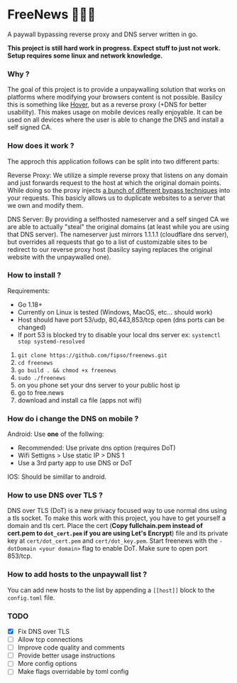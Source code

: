 # FreeNews 🔨💵🧱

A paywall bypassing reverse proxy and DNS server written in go.

**This project is still hard work in progress. Expect stuff to just not work. Setup requires some linux and network knowledge.**

### Why ?

The goal of this project is to provide a unpaywalling solution that works on platforms where modifying your browsers content is not possible.
Basilcy this is something like [Hover](https://github.com/nathan-149/hover-paywalls-browser-extension), but as a reverse proxy (+DNS for better usability). This makes usage on mobile devices really enjoyable.
It can be used on all devices where the user is able to change the DNS and install a self signed CA.

### How does it work ?

The approch this application follows can be split into two different parts:

Reverse Proxy:
We utilize a simple reverse proxy that listens on any domain and just forwards request to the host at which the original domain points. While doing so the proxy injects [a bunch of different bypass techniques](https://medium.datadriveninvestor.com/how-to-bypass-any-paywall-for-free-df87832cbff7) into your requests. This basicly allows us to duplicate websites to a server that we own and modify them.

DNS Server:
By providing a selfhosted nameserver and a self singed CA we are able to actually "steal" the original domains (at least while you are using that DNS server).
The nameserver just mirrors 1.1.1.1 (cloudflare dns server), but overrides all requests that go to a list of customizable sites to be redirect to our reverse proxy host (basilcy saying replaces the original website with the unpaywalled one).

### How to install ?

Requirements:

- Go 1.18+
- Currently on Linux is tested (Windows, MacOS, etc... should work)
- Host should have port 53/udp, 80,443,853/tcp open (dns ports can be changed)
- If port 53 is blocked try to disable your local dns server ex: `systemctl stop systemd-resolved`

1. `git clone https://github.com/fipso/freenews.git`
2. `cd freenews`
3. `go build . && chmod +x freenews`
4. `sudo ./freenews`
5. on you phone set your dns server to your public host ip
6. go to free.news
7. download and install ca file (apps not wifi)

### How do i change the DNS on mobile ?

Android:
Use **one** of the follwing:

- Recommended: Use private dns option (requires DoT)
- Wifi Settigns > Use static IP > DNS 1
- Use a 3rd party app to use DNS or DoT

IOS:
Should be simillar to android.

### How to use DNS over TLS ?

DNS over TLS (DoT) is a new privacy focused way to use normal dns using a tls socket.
To make this work with this project, you have to get yourself a domain and tls cert.
Place the cert (**Copy fullchain.pem instead of cert.pem to `dot_cert.pem` if you are using Let's Encrypt**) file and its private key at `cert/dot_cert.pem` and `cert/dot_key.pem`.
Start freenews with the `-dotDomain <your domain>` flag to enable DoT. Make sure to open port 853/tcp.

### How to add hosts to the unpaywall list ?

You can add new hosts to the list by appending a `[[host]]` block to the `config.toml` file.

### TODO

- [x] Fix DNS over TLS
- [ ] Allow tcp connections
- [ ] Improve code quality and comments
- [ ] Provide better usage instructions
- [ ] More config options
- [ ] Make flags overridable by toml config
